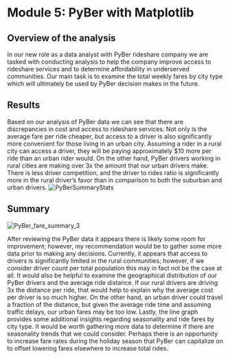 # Module 5: PyBer with Matplotlib

## Overview of the analysis
In our new role as a data analyst with PyBer rideshare company we are tasked with conducting analysis to help the company improve access to rideshare services and to determine affordability in underserved communities. Our main task is to examine the total weekly fares by city type which will ultimately be used by PyBer decision makes in the future.

## Results

Based on our analysis of PyBer data we can see that there are discrepancies in cost and access to rideshare services. Not only is the average fare per ride cheaper, but access to a driver is also significantly more convenient for those living in an urban city. Assuming a rider in a rural city can access a driver, they will be paying approximately $10 more per ride than an urban rider would. On the other hand, PyBer drivers working in rural cities are making over 3x the amount that our urban drivers make. There is less driver competition, and the driver to rides ratio is significantly more in the rural driver’s favor than in comparison to both the suburban and urban drivers.
![PyBerSummaryStats](https://user-images.githubusercontent.com/88041368/133325692-63454c52-9c30-493e-a678-49f6492cad40.png)


## Summary
![PyBer_fare_summary_3](https://user-images.githubusercontent.com/88041368/133325796-1561d84c-4abd-4c05-9831-4c32437892b9.png)

After reviewing the PyBer data it appears there is likely some room for improvement; however, my recommendation would be to gather some more data prior to making any decisions. Currently, it appears that access to drivers is significantly limited in the rural communities; however, if we consider driver count per total population this may in fact not be the case at all. It would also be helpful to examine the geographical distribution of our PyBer drivers and the average ride distance. If our rural drivers are driving 3x the distance per ride, that would help to explain why the average cost per driver is so much higher. On the other hand, an urban driver could travel a fraction of the distance, but given the average ride time and assuming traffic delays, our urban fares may be too low. Lastly, the line graph provides some additional insights regarding seasonality and ride fares by city type. It would be worth gathering more data to determine if there are seasonality trends that we could consider. Perhaps there is an opportunity to increase fare rates during the holiday season that PyBer can capitalize on to offset lowering fares elsewhere to increase total rides.

